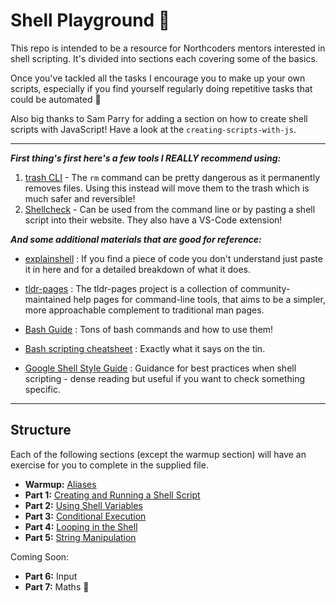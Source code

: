 # Shell Playground 🐢

This repo is intended to be a resource for Northcoders mentors interested in shell scripting. It's divided into sections each covering some of the basics.

Once you've tackled all the tasks I encourage you to make up your own scripts, especially if you find yourself regularly doing repetitive tasks that could be automated 🤖

Also big thanks to Sam Parry for adding a section on how to create shell scripts with JavaScript! Have a look at the `creating-scripts-with-js`.

---

**_First thing's first here's a few tools I REALLY recommend using:_**

1. [trash CLI](https://www.npmjs.com/package/trash-cli) - The `rm` command can be pretty dangerous as it permanently removes files. Using this instead will move them to the trash which is much safer and reversible!
2. [Shellcheck](https://github.com/koalaman/shellcheck) - Can be used from the command line or by pasting a shell script into their website. They also have a VS-Code extension!

**_And some additional materials that are good for reference:_**

- [explainshell](https://www.explainshell.com/) : If you find a piece of code you don't understand just paste it in here and for a detailed breakdown of what it does.

- [tldr-pages](https://github.com/tldr-pages/tldr) : The tldr-pages project is a collection of community-maintained help pages for command-line tools, that aims to be a simpler, more approachable complement to traditional man pages.

- [Bash Guide](https://github.com/Idnan/bash-guide) : Tons of bash commands and how to use them!

- [Bash scripting cheatsheet](https://devhints.io/bash) : Exactly what it says on the tin.

- [Google Shell Style Guide](https://google.github.io/styleguide/shellguide.html) : Guidance for best practices when shell scripting - dense reading but useful if you want to check something specific.

---

## Structure

Each of the following sections (except the warmup section) will have an exercise for you to complete in the supplied file.

- **Warmup:** [Aliases](./warmup/README.md)
- **Part 1:** [Creating and Running a Shell Script](./part-1/README.md)
- **Part 2:** [Using Shell Variables](./part-2/README.md)
- **Part 3:** [Conditional Execution](./part-3/README.md)
- **Part 4:** [Looping in the Shell](./part-4/README.md)
- **Part 5:** [String Manipulation](./part-5/README.md)

Coming Soon:

- **Part 6:** Input
- **Part 7:** Maths 🤯
